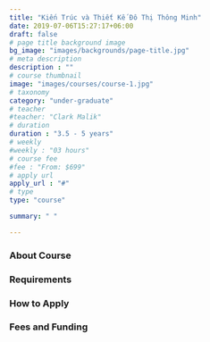```yaml
---
title: "Kiến Trúc và Thiết Kế Đô Thị Thông Minh"
date: 2019-07-06T15:27:17+06:00
draft: false
# page title background image
bg_image: "images/backgrounds/page-title.jpg"
# meta description
description : ""
# course thumbnail
image: "images/courses/course-1.jpg"
# taxonomy
category: "under-graduate"
# teacher
#teacher: "Clark Malik"
# duration
duration : "3.5 - 5 years"
# weekly
#weekly : "03 hours"
# course fee
#fee : "From: $699"
# apply url
apply_url : "#"
# type
type: "course"

summary: " "

---
```



### About Course


### Requirements


### How to Apply


### Fees and Funding
